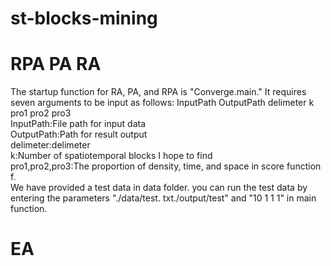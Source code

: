 # st-blocks-mining

# RPA PA RA
The startup function for RA, PA, and RPA is "Converge.main." It requires seven arguments to be input as follows: InputPath OutputPath delimeter k pro1 pro2 pro3  
InputPath:File path for input data  
OutputPath:Path for result output  
delimeter:delimeter  
k:Number of spatiotemporal blocks I hope to find  
pro1,pro2,pro3:The proportion of density, time, and space in score function f.  
We have provided a test data in data folder. you can run the test data by entering the parameters "./data/test. txt./output/test" and "10 1 1 1" in main function.  

# EA
